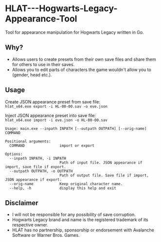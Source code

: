 # HLAT---Hogwarts-Legacy-Appearance-Tool
Tool for appearance manipulation for Hogwarts Legacy written in Go.

## Why?
- Allows users to create presets from their own save files and share them for others to use in their saves.
- Allows you to edit parts of characters the game wouldn't allow you to (gender, head etc.).

## Usage
Create JSON appearance preset from save file:   
`hlat_x64.exe export -i HL-00-00.sav -o eve.json`

Inject JSON appearance preset into save file:   
`hlat_x64.exe import -i eve.json -o HL-00-00.sav`

```
Usage: main.exe --inpath INPATH [--outpath OUTPATH] [--orig-name] COMMAND

Positional arguments:
  COMMAND                import or export

Options:
  --inpath INPATH, -i INPATH
                         Path of input file. JSON appearance if import, save file if export.
  --outpath OUTPATH, -o OUTPATH
                         Path of output file. Save file if import, JSON appearance if export.
  --orig-name            Keep original character name.
  --help, -h             display this help and exit
```

## Disclaimer
- I will not be responsible for any possibility of save corruption.    
- Hogwarts Legacy brand and name is the registered trademark of its respective owner.    
- HLAT has no partnership, sponsorship or endorsement with Avalanche Software or Warner Bros. Games.
